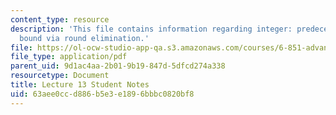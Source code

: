 ```yaml
---
content_type: resource
description: 'This file contains information regarding integer: predecessor lower
  bound via round elimination.'
file: https://ol-ocw-studio-app-qa.s3.amazonaws.com/courses/6-851-advanced-data-structures-spring-2012/63aee0ccd886b5e3e1896bbbc0820bf8_MIT6_851S12_L13.pdf
file_type: application/pdf
parent_uid: 9d1ac4aa-2b01-9b19-847d-5dfcd274a338
resourcetype: Document
title: Lecture 13 Student Notes
uid: 63aee0cc-d886-b5e3-e189-6bbbc0820bf8
---
```


